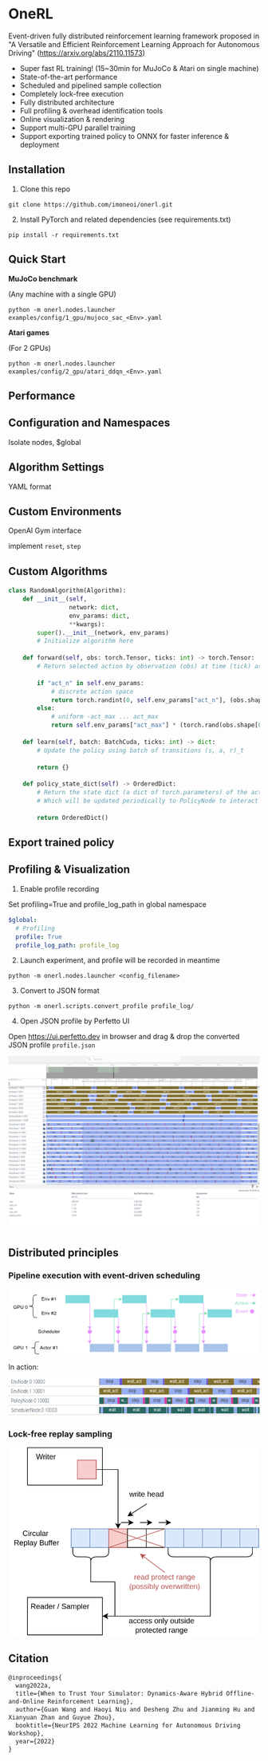 # OneRL
Event-driven fully distributed reinforcement learning framework proposed in "A Versatile and Efficient Reinforcement Learning Approach for Autonomous Driving" (https://arxiv.org/abs/2110.11573)

- Super fast RL training! (15~30min for MuJoCo & Atari on single machine)
- State-of-the-art performance
- Scheduled and pipelined sample collection
- Completely lock-free execution
- Fully distributed architecture
- Full profiling & overhead identification tools 
- Online visualization & rendering
- Support multi-GPU parallel training
- Support exporting trained policy to ONNX for faster inference & deployment

## Installation

1. Clone this repo
```
git clone https://github.com/imoneoi/onerl.git
```
2. Install PyTorch and related dependencies (see requirements.txt)
```
pip install -r requirements.txt
```

## Quick Start

**MuJoCo benchmark**

(Any machine with a single GPU)

```shell
python -m onerl.nodes.launcher examples/config/1_gpu/mujoco_sac_<Env>.yaml
```

**Atari games**

(For 2 GPUs)
```shell
python -m onerl.nodes.launcher examples/config/2_gpu/atari_ddqn_<Env>.yaml
```

## Performance

## Configuration and Namespaces

Isolate nodes, $global

## Algorithm Settings

YAML format

## Custom Environments

OpenAI Gym interface

implement `reset`, `step`

## Custom Algorithms

```python
class RandomAlgorithm(Algorithm):
    def __init__(self,
                 network: dict,
                 env_params: dict,
                 **kwargs):
        super().__init__(network, env_params)
        # Initialize algorithm here

    def forward(self, obs: torch.Tensor, ticks: int) -> torch.Tensor:
        # Return selected action by observation (obs) at time (tick) as tensor

        if "act_n" in self.env_params:
            # discrete action space
            return torch.randint(0, self.env_params["act_n"], (obs.shape[0], ))
        else:
            # uniform -act_max ... act_max
            return self.env_params["act_max"] * (torch.rand(obs.shape[0], *self.env_params["act_shape"]) * 2 - 1)

    def learn(self, batch: BatchCuda, ticks: int) -> dict:
        # Update the policy using batch of transitions (s, a, r)_t

        return {}

    def policy_state_dict(self) -> OrderedDict:
        # Return the state dict (a dict of torch.parameters) of the actor
        # Which will be updated periodically to PolicyNode to interact with environment

        return OrderedDict()
```

## Export trained policy

## Profiling & Visualization

1. Enable profile recording

Set profiling=True and profile_log_path in global namespace

```yaml
$global:
  # Profiling
  profile: True
  profile_log_path: profile_log
```

2. Launch experiment, and profile will be recorded in meantime

```shell
python -m onerl.nodes.launcher <config_filename>
```


3. Convert to JSON format

```
python -m onerl.scripts.convert_profile profile_log/
```

4. Open JSON profile by Perfetto UI

Open https://ui.perfetto.dev in browser and drag & drop the converted JSON profile `profile.json`

![](./docs/assets/perf.png)

## Distributed principles

### Pipeline execution with event-driven scheduling

![](./docs/assets/pipeline.png)

In action:

![](./docs/assets/pipeline_perf.png)

### Lock-free replay sampling


![](./docs/assets/lockfree-buffer.drawio.png)

## Citation
```
@inproceedings{
  wang2022a,
  title={When to Trust Your Simulator: Dynamics-Aware Hybrid Offline-and-Online Reinforcement Learning},
  author={Guan Wang and Haoyi Niu and Desheng Zhu and Jianming Hu and Xianyuan Zhan and Guyue Zhou},
  booktitle={NeurIPS 2022 Machine Learning for Autonomous Driving Workshop},
  year={2022}
}
```
